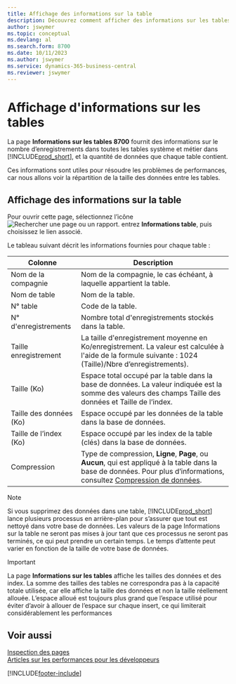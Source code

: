 ```yaml
---
title: Affichage des informations sur la table
description: Découvrez comment afficher des informations sur les tables de base de données dans Business Central.
author: jswymer
ms.topic: conceptual
ms.devlang: al
ms.search.form: 8700
ms.date: 10/11/2023
ms.author: jswymer
ms.service: dynamics-365-business-central
ms.reviewer: jswymer
---
```


# Affichage d'informations sur les tables

La page **Informations sur les tables 8700** fournit des informations sur le nombre d’enregistrements dans toutes les tables système et métier dans [!INCLUDE[prod_short](includes/prod_short.md)], et la quantité de données que chaque table contient.

Ces informations sont utiles pour résoudre les problèmes de performances, car nous allons voir la répartition de la taille des données entre les tables.

## Affichage des informations sur la table

Pour ouvrir cette page, sélectionnez l’icône ![Rechercher une page ou un rapport.](media/ui-search/search_small.png "Icône Page ou rapport pour la recherche") entrez **Informations table**, puis choisissez le lien associé.

Le tableau suivant décrit les informations fournies pour chaque table :

|Colonne|Description|
|------|-----------|
|Nom de la compagnie|Nom de la compagnie, le cas échéant, à laquelle appartient la table.|
|Nom de table|Nom de la table.|
|N° table|Code de la table.|
|N° d'enregistrements|Nombre total d'enregistrements stockés dans la table.|
|Taille enregistrement|La taille d'enregistrement moyenne en Ko/enregistrement. La valeur est calculée à l'aide de la formule suivante : 1024 (Taille)/Nbre d’enregistrements). |
|Taille (Ko)|Espace total occupé par la table dans la base de données. La valeur indiquée est la somme des valeurs des champs Taille des données et Taille de l’index.|
|Taille des données (Ko)|Espace occupé par les données de la table dans la base de données.|
|Taille de l’index (Ko)|Espace occupé par les index de la table (clés) dans la base de données.|
|Compression|Type de compression, **Ligne**, **Page**, ou **Aucun**, qui est appliqué à la table dans la base de données. Pour plus d’informations, consultez [Compression de données](/sql/relational-databases/data-compression/data-compression?).|

> [!NOTE]
> Si vous supprimez des données dans une table, [!INCLUDE[prod_short](includes/prod_short.md)] lance plusieurs processus en arrière-plan pour s’assurer que tout est nettoyé dans votre base de données. Les valeurs de la page Informations sur la table ne seront pas mises à jour tant que ces processus ne seront pas terminés, ce qui peut prendre un certain temps. Le temps d’attente peut varier en fonction de la taille de votre base de données.

> [!IMPORTANT]  
> La page **Informations sur les tables** affiche les tailles des données et des index. La somme des tailles des tables ne correspondra pas à la capacité totale utilisée, car elle affiche la taille des données et non la taille réellement allouée. L’espace alloué est toujours plus grand que l’espace utilisé pour éviter d’avoir à allouer de l’espace sur chaque insert, ce qui limiterait considérablement les performances


## Voir aussi

[Inspection des pages](across-inspect-page.md)  
[Articles sur les performances pour les développeurs](/dynamics365/business-central/dev-itpro/performance/performance-developer)  


[!INCLUDE[footer-include](includes/footer-banner.md)]